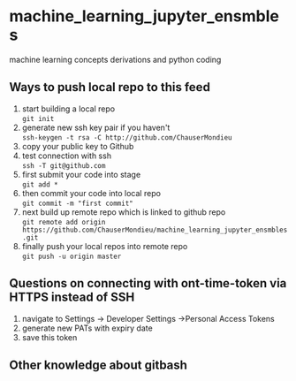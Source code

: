 # machine_learning_jupyter_ensmbles
machine learning concepts derivations and python coding
## Ways to push local repo to this feed
1. start building a local repo <br>``git init``
2. generate new ssh key pair if you haven't<br>``ssh-keygen -t rsa -C http://github.com/ChauserMondieu``
3. copy your public key to Github
4. test connection with ssh <br> ``ssh -T git@github.com``
5. first submit your code into stage<br> ``git add *``
6. then commit your code into local repo</br> ``git commit -m "first commit"``
7. next build up remote repo which is linked to github repo<br> ``git remote add origin https://github.com/ChauserMondieu/machine_learning_jupyter_ensmbles.git``
8. finally push your local repos into remote repo<br> ``git push -u origin master``

## Questions on connecting with ont-time-token via HTTPS instead of SSH
1. navigate to Settings -> Developer Settings ->Personal Access Tokens
2. generate new PATs with expiry date
3. save this token

## Other knowledge about gitbash 
